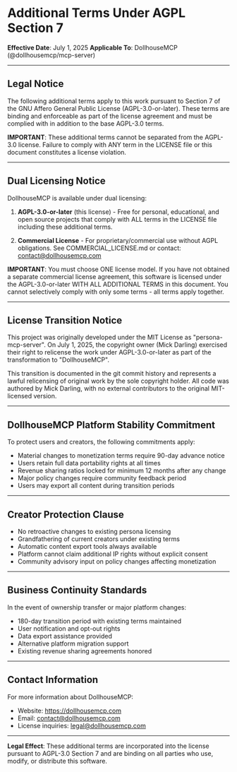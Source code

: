 # Additional Terms Under AGPL Section 7

**Effective Date**: July 1, 2025
**Applicable To**: DollhouseMCP (@dollhousemcp/mcp-server)

---

## Legal Notice

The following additional terms apply to this work pursuant to Section 7 of the GNU Affero General Public License (AGPL-3.0-or-later). These terms are binding and enforceable as part of the license agreement and must be complied with in addition to the base AGPL-3.0 terms.

**IMPORTANT**: These additional terms cannot be separated from the AGPL-3.0 license. Failure to comply with ANY term in the LICENSE file or this document constitutes a license violation.

---

## Dual Licensing Notice

DollhouseMCP is available under dual licensing:

1. **AGPL-3.0-or-later** (this license) - Free for personal, educational, and open source projects that comply with ALL terms in the LICENSE file including these additional terms.

2. **Commercial License** - For proprietary/commercial use without AGPL obligations. See COMMERCIAL_LICENSE.md or contact: contact@dollhousemcp.com

**IMPORTANT**: You must choose ONE license model. If you have not obtained a separate commercial license agreement, this software is licensed under the AGPL-3.0-or-later WITH ALL ADDITIONAL TERMS in this document. You cannot selectively comply with only some terms - all terms apply together.

---

## License Transition Notice

This project was originally developed under the MIT License as "persona-mcp-server". On July 1, 2025, the copyright owner (Mick Darling) exercised their right to relicense the work under AGPL-3.0-or-later as part of the transformation to "DollhouseMCP".

This transition is documented in the git commit history and represents a lawful relicensing of original work by the sole copyright holder. All code was authored by Mick Darling, with no external contributors to the original MIT-licensed version.

---

## DollhouseMCP Platform Stability Commitment

To protect users and creators, the following commitments apply:

- Material changes to monetization terms require 90-day advance notice
- Users retain full data portability rights at all times
- Revenue sharing ratios locked for minimum 12 months after any change
- Major policy changes require community feedback period
- Users may export all content during transition periods

---

## Creator Protection Clause

- No retroactive changes to existing persona licensing
- Grandfathering of current creators under existing terms
- Automatic content export tools always available
- Platform cannot claim additional IP rights without explicit consent
- Community advisory input on policy changes affecting monetization

---

## Business Continuity Standards

In the event of ownership transfer or major platform changes:

- 180-day transition period with existing terms maintained
- User notification and opt-out rights
- Data export assistance provided
- Alternative platform migration support
- Existing revenue sharing agreements honored

---

## Contact Information

For more information about DollhouseMCP:
- Website: https://dollhousemcp.com
- Email: contact@dollhousemcp.com
- License inquiries: legal@dollhousemcp.com

---

**Legal Effect**: These additional terms are incorporated into the license pursuant to AGPL-3.0 Section 7 and are binding on all parties who use, modify, or distribute this software.
